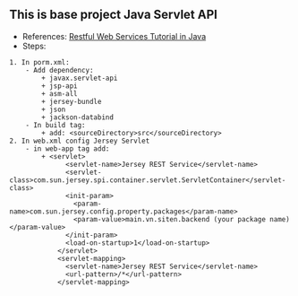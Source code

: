 ## This is base project Java Servlet API
- References: [Restful Web Services Tutorial in Java](https://www.journaldev.com/9170/restful-web-services-tutorial-java)
- Steps:
```
1. In porm.xml:
    - Add dependency: 
        + javax.servlet-api
        + jsp-api
        + asm-all
        + jersey-bundle
        + json
        + jackson-databind
    - In build tag:
        + add: <sourceDirectory>src</sourceDirectory>
2. In web.xml config Jersey Servlet
    - in web-app tag add:
        + <servlet>
              <servlet-name>Jersey REST Service</servlet-name>
              <servlet-class>com.sun.jersey.spi.container.servlet.ServletContainer</servlet-class>
              <init-param>
                <param-name>com.sun.jersey.config.property.packages</param-name>
                <param-value>main.vn.siten.backend (your package name)</param-value>
              </init-param>
              <load-on-startup>1</load-on-startup>
            </servlet>
            <servlet-mapping>
              <servlet-name>Jersey REST Service</servlet-name>
              <url-pattern>/*</url-pattern>
            </servlet-mapping>
        
        
```
